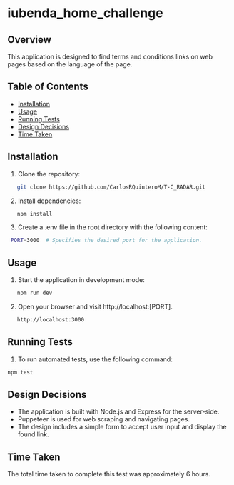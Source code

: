# iubenda_home_challenge

## Overview
This application is designed to find terms and conditions links on web pages based on the language of the page.

## Table of Contents
- [Installation](#installation)
- [Usage](#usage)
- [Running Tests](#running-tests)
- [Design Decisions](#design-decisions)
- [Time Taken](#time-taken)

## Installation
1. Clone the repository:
```bash
   git clone https://github.com/CarlosRQuinteroM/T-C_RADAR.git
```

2. Install dependencies:
```bash
   npm install
 ```

3. Create a .env file in the root directory with the following content:

 ```bash
  PORT=3000  # Specifies the desired port for the application.
```



## Usage
1. Start the application in development mode:
```bash
   npm run dev
```

2. Open your browser and visit http://localhost:[PORT].
```bash
   http://localhost:3000
```

## Running Tests
1. To run automated tests, use the following command:
```bash
npm test
```


 ## Design Decisions
* The application is built with Node.js and Express for the server-side.
* Puppeteer is used for web scraping and navigating pages.
* The design includes a simple form to accept user input and display the found link.

## Time Taken
The total time taken to complete this test was approximately 6 hours.